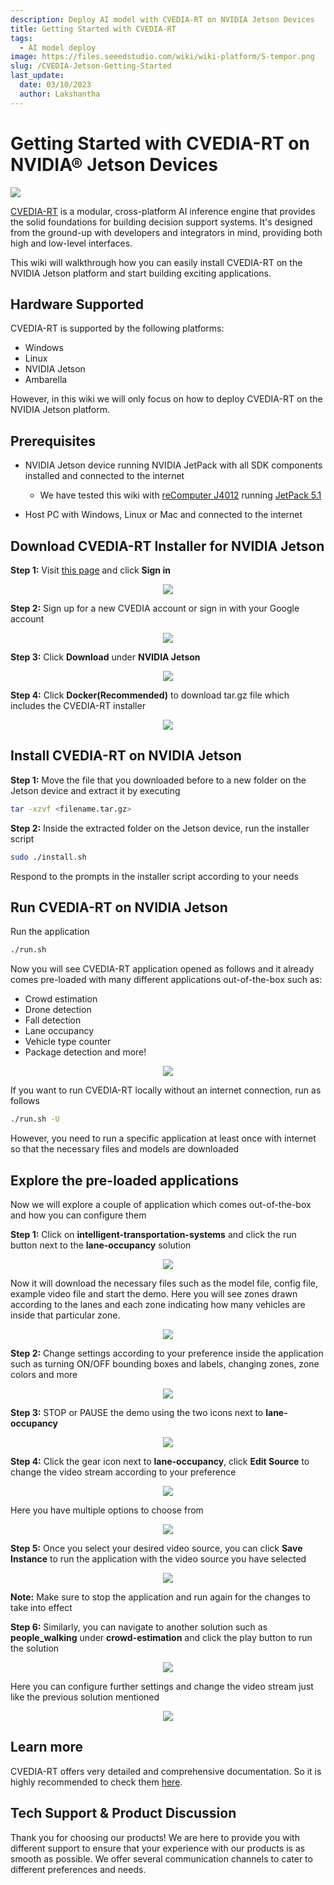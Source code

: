 ```yaml
---
description: Deploy AI model with CVEDIA-RT on NVIDIA Jetson Devices
title: Getting Started with CVEDIA-RT
tags:
  - AI model deploy
image: https://files.seeedstudio.com/wiki/wiki-platform/S-tempor.png
slug: /CVEDIA-Jetson-Getting-Started
last_update:
  date: 03/10/2023
  author: Lakshantha
---
```


# Getting Started with CVEDIA-RT on NVIDIA® Jetson Devices

<div style={{textAlign:'center'}}><img src="https://files.seeedstudio.com/wiki/CVEDIA/thumb.gif" style={{width:1000, height:'auto'}}/></div>

[CVEDIA-RT](https://www.cvedia.com/cvedia-rt) is a modular, cross-platform AI inference engine that provides the solid foundations for building decision support systems. It's designed from the ground-up with developers and integrators in mind, providing both high and low-level interfaces.

This wiki will walkthrough how you can easily install CVEDIA-RT on the NVIDIA Jetson platform and start building exciting applications.

## Hardware Supported

CVEDIA-RT is supported by the following platforms:

- Windows
- Linux 
- NVIDIA Jetson
- Ambarella

However, in this wiki we will only focus on how to deploy CVEDIA-RT on the NVIDIA Jetson platform.

## Prerequisites

- NVIDIA Jetson device running NVIDIA JetPack with all SDK components installed and connected to the internet

  - We have tested this wiki with [reComputer J4012](https://www.seeedstudio.com/reComputer-J4012-p-5586.html) running [JetPack 5.1](https://developer.nvidia.com/embedded/jetpack-sdk-51)
- Host PC with Windows, Linux or Mac and connected to the internet
 
## Download CVEDIA-RT Installer for NVIDIA Jetson

**Step 1:** Visit [this page](https://rt.cvedia.com/) and click **Sign in** 

<div align="center"><img width={500} src="https://files.seeedstudio.com/wiki/CVEDIA/10.png" /></div>

**Step 2:** Sign up for a new CVEDIA account or sign in with your Google account

<div align="center"><img width={300} src="https://files.seeedstudio.com/wiki/CVEDIA/14.png" /></div>

**Step 3:** Click **Download** under **NVIDIA Jetson**

<div align="center"><img width={500} src="https://files.seeedstudio.com/wiki/CVEDIA/12.jpg" /></div>

**Step 4:** Click **Docker(Recommended)** to download tar.gz file which includes the CVEDIA-RT installer 

<div align="center"><img width={1000} src="https://files.seeedstudio.com/wiki/CVEDIA/13.png" /></div>

## Install CVEDIA-RT on NVIDIA Jetson

**Step 1:** Move the file that you downloaded before to a new folder on the Jetson device and extract it by executing

```sh
tar -xzvf <filename.tar.gz>
```

**Step 2:** Inside the extracted folder on the Jetson device, run the installer script

```sh
sudo ./install.sh
```

Respond to the prompts in the installer script according to your needs

## Run CVEDIA-RT on NVIDIA Jetson

Run the application

```sh
./run.sh
```

Now you will see CVEDIA-RT application opened as follows and it already comes pre-loaded with many different applications out-of-the-box such as:

- Crowd estimation
- Drone detection
- Fall detection
- Lane occupancy
- Vehicle type counter
- Package detection and more! 

<div align="center"><img width={1000} src="https://files.seeedstudio.com/wiki/CVEDIA/15.png" /></div>

If you want to run CVEDIA-RT locally without an internet connection, run as follows

```sh
./run.sh -U
```

However, you need to run a specific application at least once with internet so that the necessary files and models are downloaded

## Explore the pre-loaded applications 

Now we will explore a couple of application which comes out-of-the-box and how you can configure them

**Step 1:**  Click on **intelligent-transportation-systems** and click the run button next to the **lane-occupancy** solution

<div align="center"><img width={1000} src="https://files.seeedstudio.com/wiki/CVEDIA/2.jpg" /></div>

Now it will download the necessary files such as the model file, config file, example video file and start the demo. Here you will see zones drawn according to the lanes and each zone indicating how many vehicles are inside that particular zone. 

<div align="center"><img width={1000} src="https://files.seeedstudio.com/wiki/CVEDIA/lane-GIF.gif" /></div>

**Step 2:** Change settings according to your preference inside the application such as turning ON/OFF bounding boxes and labels, changing zones, zone colors and more

<div align="center"><img width={350} src="https://files.seeedstudio.com/wiki/CVEDIA/3.jpg" /></div>

**Step 3:** STOP or PAUSE the demo using the two icons next to **lane-occupancy**

<div align="center"><img width={300} src="https://files.seeedstudio.com/wiki/CVEDIA/4.jpg" /></div>

**Step 4:** Click the gear icon next to **lane-occupancy**, click **Edit Source** to change the video stream according to your preference

<div align="center"><img width={550} src="https://files.seeedstudio.com/wiki/CVEDIA/5.jpg" /></div>

Here you have multiple options to choose from

<div align="center"><img width={400} src="https://files.seeedstudio.com/wiki/CVEDIA/6.jpg" /></div>

**Step 5:** Once you select your desired video source, you can click **Save Instance** to run the application with the video source you have selected

<div align="center"><img width={350} src="https://files.seeedstudio.com/wiki/CVEDIA/7.jpg" /></div>

**Note:** Make sure to stop the application and run again for the changes to take into effect

**Step 6:** Similarly, you can navigate to another solution such as **people_walking** under **crowd-estimation** and click the play button to run the solution

<div align="center"><img width={1000} src="https://files.seeedstudio.com/wiki/CVEDIA/Crowd-GIF-small.gif" /></div>

Here you can configure further settings and change the video stream just like the previous solution mentioned

<div align="center"><img width={180} src="https://files.seeedstudio.com/wiki/CVEDIA/9.jpg" /></div>

## Learn more

CVEDIA-RT offers very detailed and comprehensive documentation. So it is highly recommended to check them [here](http://docs.cvedia.com).

## Tech Support & Product Discussion

Thank you for choosing our products! We are here to provide you with different support to ensure that your experience with our products is as smooth as possible. We offer several communication channels to cater to different preferences and needs.

<div class="button_tech_support_container">
<a href="https://forum.seeedstudio.com/" class="button_forum"></a> 
<a href="https://www.seeedstudio.com/contacts" class="button_email"></a>
</div>

<div class="button_tech_support_container">
<a href="https://discord.gg/eWkprNDMU7" class="button_discord"></a> 
<a href="https://github.com/Seeed-Studio/wiki-documents/discussions/69" class="button_discussion"></a>
</div>